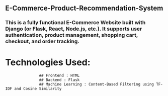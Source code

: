 ## E-Commerce-Product-Recommendation-System

### This is a fully functional E-Commerce Website built with Django (or Flask, React, Node.js, etc.). It supports user authentication, product management, shopping cart, checkout, and order tracking.
# Technologies Used:
                   ## Frontend : HTML
                   ## Backend : Flask
                   ## Machine Learning : Content-Based Filtering using TF-IDF and Cosine Similarity
